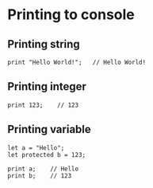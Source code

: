 # Printing to console

## Printing string
```
print "Hello World!";   // Hello World!
```

## Printing integer
```
print 123;    // 123
```

## Printing variable
```
let a = "Hello";
let protected b = 123;

print a;    // Hello
print b;    // 123
```
